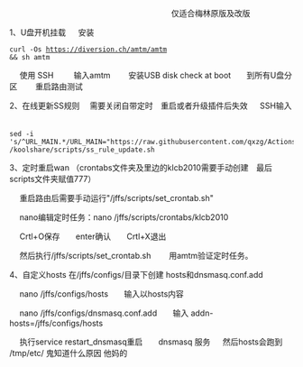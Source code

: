    　      　      　      　      　      　   　      　      　      　      　      　      　      　      　      　      仅适合梅林原版及改版   

1、U盘开机挂载
   　   安装 <pre><code class="language-html">curl -Os https://diversion.ch/amtm/amtm && sh amtm</code></pre>
   　   使用 SSH 　　 输入amtm　　  安装USB disk check at boot　　到所有U盘分区 　　重启路由测试



2、在线更新SS规则 　需要关闭自带定时　重启或者升级插件后失效
     　   SSH输入
   　      　   <pre><code class="language-html">sed -i 's/^URL_MAIN.*/URL_MAIN="https:\/\/raw.githubusercontent.com\/qxzg\/Actions\/3.0\/fancyss_rules"/g' /koolshare/scripts/ss_rule_update.sh</code></pre>



3、定时重启wan （crontabs文件夹及里边的klcb2010需要手动创建　最后scripts文件夹赋值777）

   　   重启路由后需要手动运行"/jffs/scripts/set_crontab.sh"　　

   　   nano编辑定时任务：nano /jffs/scripts/crontabs/klcb2010
 
   　   Crtl+O保存　　enter确认　　Crtl+X退出

   　   然后执行/jffs/scripts/set_crontab.sh 　　用amtm验证定时任务。



4、自定义hosts   在/jffs/configs/目录下创建 hosts和dnsmasq.conf.add

   　   nano  /jffs/configs/hosts　　输入以hosts内容


   　   nano /jffs/configs/dnsmasq.conf.add　　输入 addn-hosts=/jffs/configs/hosts

   　   执行service restart_dnsmasq重启　　dnsmasq 服务
   　   然后hosts会跑到 /tmp/etc/ 鬼知道什么原因 他妈的  
